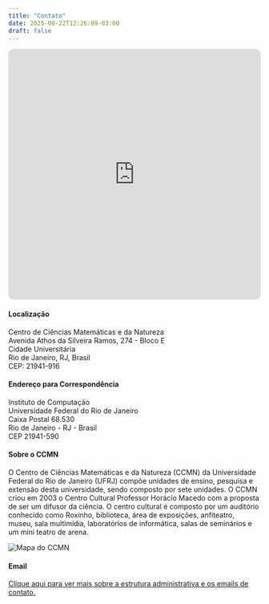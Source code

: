 ```yaml
---
title: "Contato"
date: 2025-06-22T12:26:09-03:00
draft: false
---
```


<iframe src="https://www.google.com/maps/embed?pb=!1m14!1m8!1m3!1d9009.228255647267!2d-43.2333753!3d-22.8596644!3m2!1i1024!2i768!4f13.1!3m3!1m2!1s0x9979380b89e165%3A0xa455d04c6ad54749!2sInstituto%20de%20Computa%C3%A7%C3%A3o%20-%20UFRJ!5e1!3m2!1spt-BR!2sbr!4v1751503972809!5m2!1spt-BR!2sbr" width="100%" height="500" style="border:0;border-radius:10px;" allowfullscreen="" loading="lazy" referrerpolicy="no-referrer-when-downgrade"></iframe>

#### Localização

Centro de Ciências Matemáticas e da Natureza\
Avenida Athos da Silveira Ramos, 274 - Bloco E\
Cidade Universitária\
Rio de Janeiro, RJ, Brasil\
CEP: 21941-916

#### Endereço para Correspondência

Instituto de Computação\
Universidade Federal do Rio de Janeiro\
Caixa Postal 68.530\
Rio de Janeiro - RJ - Brasil\
CEP 21941-590

#### Sobre o CCMN

O Centro de Ciências Matemáticas e da Natureza (CCMN) da Universidade Federal do Rio de Janeiro (UFRJ) compõe unidades de ensino, pesquisa e extensão desta universidade, sendo composto por sete unidades. O CCMN criou em 2003 o Centro Cultural Professor Horácio Macedo com a proposta de ser um difusor da ciência. O centro cultural é composto por um auditório conhecido como Roxinho, biblioteca, área de exposições, anfiteatro, museu, sala multimídia, laboratórios de informática, salas de seminários e um mini teatro de arena.

![Mapa do CCMN](/img/ccmn_mapa.jpg)

#### Email

[Clique aqui para ver mais sobre a estrutura administrativa e os emails de contato.](/info/estrutura-administrativa)

